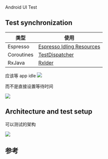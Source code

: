 Android UI Test


## Test synchronization


| 类型 | 使用 | 
| --- | --- | 
|Espresso | [Espresso Idling Resources](https://developer.android.com/training/testing/espresso/idling-resource) |
|Coroutines| [TestDispatcher](https://developer.android.com/kotlin/coroutines/coroutines-best-practices#test-coroutine-dispatcher) |
|RxJava| [RxIder](https://github.com/square/RxIdler) |

应该等 app idle
<img src="imag/android_test_9.png"/>

而不是直接设置等待时间

<img src="imag/android_test_10.png"/>

## Architecture and test setup

可以测试的架构

<img src="imag/android_test_11.png"/>



## 参考


